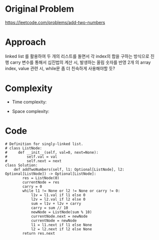 # Original Problem
<!-- Describe your first thoughts on how to solve this problem. -->
https://leetcode.com/problems/add-two-numbers

# Approach
<!-- Describe your approach to solving the problem. -->
linked list 를 활용하여 두 개의 리스트를 돌면서 각 index의 합을 구하는 방식으로 진행
carry 변수를 통해서 십진법의 계산 시, 발생하는 올림 숫자를 반영
2개 의 array index, value 관련 시, while문 좀 더 친숙하게 사용해야할 듯?
# Complexity
- Time complexity:
<!-- Add your time complexity here, e.g. $$O(n)$$ -->

- Space complexity:
<!-- Add your space complexity here, e.g. $$O(n)$$ -->

# Code
```
# Definition for singly-linked list.
# class ListNode:
#     def __init__(self, val=0, next=None):
#         self.val = val
#         self.next = next
class Solution:
    def addTwoNumbers(self, l1: Optional[ListNode], l2: Optional[ListNode]) -> Optional[ListNode]:
        res = ListNode(0)
        currentNode = res
        carry = 0
        while l1 != None or l2 != None or carry != 0:
            l1v = l1.val if l1 else 0
            l2v = l2.val if l2 else 0
            sum = l1v + l2v + carry
            carry = sum // 10
            newNode = ListNode(sum % 10)
            currentNode.next = newNode
            currentNode = newNode
            l1 = l1.next if l1 else None
            l2 = l2.next if l2 else None
        return res.next

```

